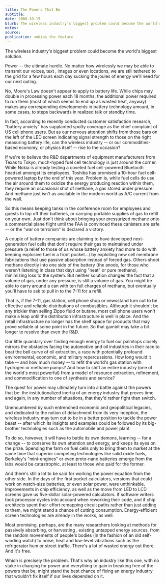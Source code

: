 ```yaml
---
title: The Powers That Be
subtitle:
date: 2008-10-15
blurb: The wireless industry's biggest problem could become the world's biggest solution.
notes:
source:
publication: nokias_the_feature
---
```


The wireless industry's biggest problem could become the world's biggest solution.

Power -- the ultimate hurdle. No matter how wirelessly we may be able to transmit our voices, text , images or even locations, we are still tethered to the grid for a few hours each day sucking the joules of energy we'll need for our next outing.

No, Moore's Law doesn't appear to apply to battery life. While chips may double in processing power each 18 months, the additional power required to run them (most of which seems to end up as wasted heat, anyway) makes any corresponding developments in battery technology amount, in some cases, to steps backwards in realized talk or standby time.

In fact, according to recently conducted customer satisfaction research, "battery anxiety" has supplanted spotty coverage as the chief complaint of US cell phone users. But as our nervous attention shifts from those bars on the left of the LED screen indicating signal strength to those on the right measuring battery life, can the wireless industry -- or our commodities-based economy, or physics itself -- rise to the occasion?

If we're to believe the R&D departments of equipment manufacturers from Texas to Tokyo, much-hyped fuel cell technology is just around the corner. While Nokia is already testing a coveted fuel cell-powered Bluetooth headset amongst its employees, Toshiba has promised a 10-hour fuel cell-powered laptop by the end of this year. Problem is, while fuel cells do use the air around them to oxidize the energy producing reaction within them, they require an occasional shot of methane, a gas stored under pressure. And methane just isn't as available in the modern world as A/C current from the wall.

So this means keeping tanks in the conference room for employees and guests to top off their batteries, or carrying portable supplies of gas to refill on your own. Just don't think about bringing your pressurized methane onto a commercial plane flight until the FAA is convinced these canisters are safe -- or the "war on terrorism" is declared a victory.

A couple of battery companies are claiming to have developed next-generation fuel cells that don't require their gas to maintained under pressure (a relief to those of us whose battery anxiety had more to do with keeping explosive fuel in a front pocket...) by exploiting new cell membrane fabrications that use passive absorption instead of forced gas. Others shoot methane directly into one side of the battery (the anode, for those who weren't listening in class that day) using "neat" or pure methanol, minimizing loss to the system. But neither solution changes the fact that a volume of gas, under any pressure, is still a volume of gas. You might be able to carry around a can with ten full charges of methane, but eventually you'll have to ask to pull in to the 7-11 for a refill.

That is, if the 7-11, gas station, cell phone shop or newsstand turn out to be effective and reliable distributions of combustibles. Although it shouldn't be any trickier than selling Zippo fluid or butane, most cell phone users won't make a leap until the distribution infrastructure is well in place. And the retail infrastructure no longer has the shelf space for products that may prove sellable at some point in the future. So that gambit may take a bit longer to resolve than even the R&D.

Our little quandary over finding enough energy to fuel our palmtops closely mirrors the obstacles facing the automotive and oil industries in their race to beat the bell curve of oil extraction, a race with potentially profound environmental, economic, and military repercussions. How long would it take -- and how much money -- to refit the world's gas station with hydrogen or methane pumps? And how to shift an entire industry (one of the world's most powerful) from a model of resource extraction, refinement, and commodification to one of synthesis and service?

The quest for power may ultimately turn into a battle against the powers that be: the institutionalized inertia of an energy industry that proves time and again, in any number of situations, that they'd rather fight than switch.

Unencumbered by such entrenched economic and geopolitical legacies, and dedicated to the notion of detachment from its very inception, the wireless industry may turn out to be in a better position to tackle the power beast -- after which its insights and examples could be followed by its big-brother technologies such as the automobile and power plant.

To do so, however, it will have to battle its own demons, learning -- for a change -- to conserve its own attention and energy, and keeps its eyes on the prize. Spending the farm on fuel cells only to bring them to market at the same time that superior competing technologies like solid oxide fuels, Berkeley's "mini-engines" or even proto-nano batteries emerge from the labs would be catastrophic, at least to those who paid for the former.

And there's still a lot to be said for working the power equation from the other side. In the days of the first pocket calculators, versions that could work on watch-size batteries, or even solar power, were unthinkable. Improvements in chip efficiency, as well as the move from LED to LCD screens gave us five-dollar solar-powered calculators. If software writers took processor cycles into account when reworking their code, and if chip architects spent their effort remapping circuit paths rather than just adding to them, we might stand a chance of cutting consumption. Energy-efficient screen technologies are already in the works, as well.

Most promising, perhaps, are the many researchers looking at methods for passively absorbing, or harvesting , existing untapped energy sources, from the random movements of people's bodies (in the fashion of an old self-winding watch) to noise, heat and low-level vibrations such as the refrigerator hum or street traffic. There's a lot of wasted energy out there. And it's free.

Which is precisely the problem. That's why an industry like this one, with no stake in charging for power and everything to gain in breaking free of the powers that be, might stand the best chance of fixing an energy industry that wouldn't fix itself if our lives depended on it.
